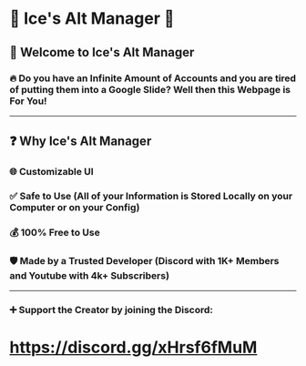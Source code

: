 # 🧊 Ice's Alt Manager 👤

## 👤 Welcome to Ice's Alt Manager
### 🔥 Do you have an Infinite Amount of Accounts and you are tired of putting them into a Google Slide? Well then this Webpage is For You!
------------------------------------------------------------------------------------------
## ❓ Why Ice's Alt Manager
### 🌐 Customizable UI
### ✅ Safe to Use (All of your Information is Stored Locally on your Computer or on your Config)
### 💰 100% Free to Use
### 🛡️ Made by a Trusted Developer (Discord with 1K+ Members and Youtube with 4k+ Subscribers)
------------------------------------------------------------------------------------------
### ➕ Support the Creator by joining the Discord:
# https://discord.gg/xHrsf6fMuM
